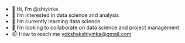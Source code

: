 - 👋 Hi, I’m @shiyinka
- 👀 I’m interested in data science and analysis
- 🌱 I’m currently learning data science
- 💞️ I’m looking to collaborate on data science and project management
- 📫 How to reach me yokshakshiyinka@gmail.com

<!---
shiyinka/shiyinka is a ✨ special ✨ repository because its `README.md` (this file) appears on your GitHub profile.
You can click the Preview link to take a look at your changes.
--->
